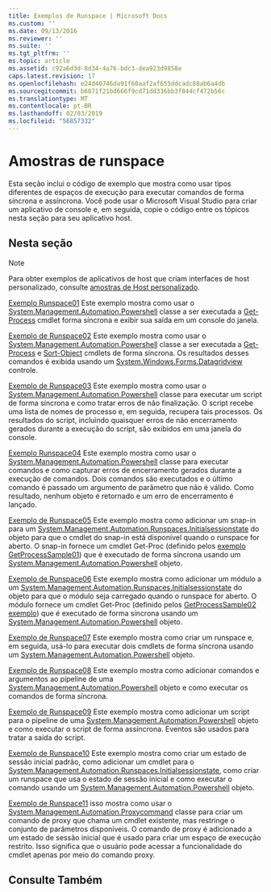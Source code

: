 ```yaml
---
title: Exemplos de Runspace | Microsoft Docs
ms.custom: ''
ms.date: 09/13/2016
ms.reviewer: ''
ms.suite: ''
ms.tgt_pltfrm: ''
ms.topic: article
ms.assetid: c92a6d3d-8d34-4a76-bdc3-dea923d9858e
caps.latest.revision: 17
ms.openlocfilehash: e24d40746da91f60aaf2af655ddcadc88ab6a4db
ms.sourcegitcommit: b6871f21bd666f9cd71dd336bb3f844cf472b56c
ms.translationtype: MT
ms.contentlocale: pt-BR
ms.lasthandoff: 02/03/2019
ms.locfileid: "56857332"
---
```

# <a name="runspace-samples"></a>Amostras de runspace

Esta seção inclui o código de exemplo que mostra como usar tipos diferentes de espaços de execução para executar comandos de forma síncrona e assíncrona. Você pode usar o Microsoft Visual Studio para criar um aplicativo de console e, em seguida, copie o código entre os tópicos nesta seção para seu aplicativo host.

## <a name="in-this-section"></a>Nesta seção

> [!NOTE]
> Para obter exemplos de aplicativos de host que criam interfaces de host personalizado, consulte [amostras de Host personalizado](./custom-host-samples.md).

 [Exemplo Runspace01](./runspace01-sample.md) Este exemplo mostra como usar o [System.Management.Automation.Powershell](/dotnet/api/system.management.automation.powershell) classe a ser executada a [Get-Process](/powershell/module/Microsoft.PowerShell.Management/Get-Process) cmdlet forma síncrona e exibir sua saída em um console do janela.

 [Exemplo de Runspace02](./runspace02-sample.md) Este exemplo mostra como usar o [System.Management.Automation.Powershell](/dotnet/api/system.management.automation.powershell) classe a ser executada a [Get-Process](/powershell/module/Microsoft.PowerShell.Management/Get-Process) e [Sort-Object](/powershell/module/Microsoft.PowerShell.Utility/Sort-Object) cmdlets de forma síncrona. Os resultados desses comandos é exibida usando um [System.Windows.Forms.Datagridview](/dotnet/api/System.Windows.Forms.DataGridView) controle.

 [Exemplo de Runspace03](./runspace03-sample.md) Este exemplo mostra como usar o [System.Management.Automation.Powershell](/dotnet/api/system.management.automation.powershell) classe para executar um script de forma síncrona e como tratar erros de não finalização. O script recebe uma lista de nomes de processo e, em seguida, recupera tais processos. Os resultados do script, incluindo quaisquer erros de não encerramento gerados durante a execução do script, são exibidos em uma janela do console.

 [Exemplo Runspace04](./runspace04-sample.md) Este exemplo mostra como usar o [System.Management.Automation.Powershell](/dotnet/api/system.management.automation.powershell) classe para executar comandos e como capturar erros de encerramento gerados durante a execução de comandos. Dois comandos são executados e o último comando é passado um argumento de parâmetro que não é válido. Como resultado, nenhum objeto é retornado e um erro de encerramento é lançado.

 [Exemplo de Runspace05](./runspace05-sample.md) Este exemplo mostra como adicionar um snap-in para um [System.Management.Automation.Runspaces.Initialsessionstate](/dotnet/api/System.Management.Automation.Runspaces.InitialSessionState) do objeto para que o cmdlet do snap-in está disponível quando o runspace for aberto. O snap-in fornece um cmdlet Get-Proc (definido pelos [exemplo GetProcessSample01](../cmdlet/getprocesssample01-sample.md)) que é executado de forma síncrona usando um [System.Management.Automation.Powershell](/dotnet/api/system.management.automation.powershell) objeto.

 [Exemplo de Runspace06](./runspace06-sample.md) Este exemplo mostra como adicionar um módulo a um [System.Management.Automation.Runspaces.Initialsessionstate](/dotnet/api/System.Management.Automation.Runspaces.InitialSessionState) do objeto para que o módulo seja carregado quando o runspace for aberto. O módulo fornece um cmdlet Get-Proc (definido pelos [GetProcessSample02 exemplo](../cmdlet/getprocesssample02-sample.md)) que é executado de forma síncrona usando um [System.Management.Automation.Powershell](/dotnet/api/system.management.automation.powershell) objeto.

 [Exemplo de Runspace07](./runspace07-sample.md) Este exemplo mostra como criar um runspace e, em seguida, usá-lo para executar dois cmdlets de forma síncrona usando um [System.Management.Automation.Powershell](/dotnet/api/system.management.automation.powershell) objeto.

 [Exemplo de Runspace08](./runspace08-sample.md) Este exemplo mostra como adicionar comandos e argumentos ao pipeline de uma [System.Management.Automation.Powershell](/dotnet/api/system.management.automation.powershell) objeto e como executar os comandos de forma síncrona.

 [Exemplo de Runspace09](./runspace09-sample.md) Este exemplo mostra como adicionar um script para o pipeline de uma [System.Management.Automation.Powershell](/dotnet/api/system.management.automation.powershell) objeto e como executar o script de forma assíncrona. Eventos são usados para tratar a saída do script.

 [Exemplo de Runspace10](./runspace10-sample.md) Este exemplo mostra como criar um estado de sessão inicial padrão, como adicionar um cmdlet para o [System.Management.Automation.Runspaces.Initialsessionstate](/dotnet/api/System.Management.Automation.Runspaces.InitialSessionState), como criar um runspace que usa o estado de sessão inicial e como executar o comando usando um [System.Management.Automation.Powershell](/dotnet/api/system.management.automation.powershell) objeto.

 [Exemplo de Runspace11](./runspace11-sample.md) isso mostra como usar o [System.Management.Automation.Proxycommand](/dotnet/api/System.Management.Automation.ProxyCommand) classe para criar um comando de proxy que chama um cmdlet existente, mas restringe o conjunto de parâmetros disponíveis. O comando de proxy é adicionado a um estado de sessão inicial que é usado para criar um espaço de execução restrito. Isso significa que o usuário pode acessar a funcionalidade do cmdlet apenas por meio do comando proxy.

## <a name="see-also"></a>Consulte Também
